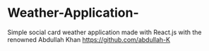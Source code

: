 # Weather-Application-
Simple social card weather application made with React.js with the renowned Abdullah Khan https://github.com/abdullah-K
